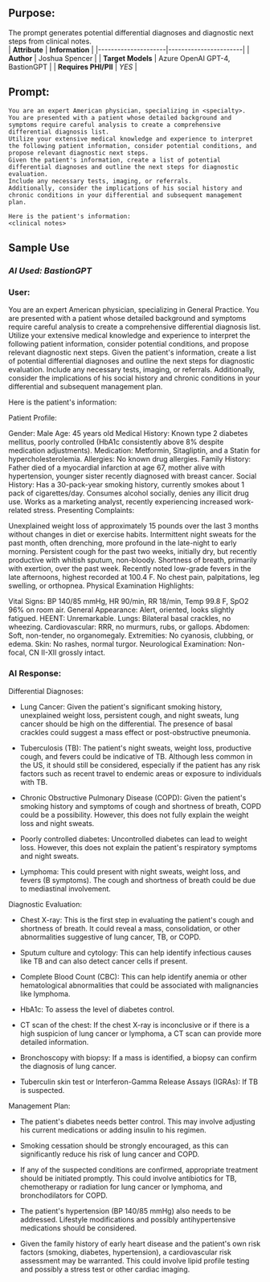 ## **Purpose:**   
The prompt generates potential differential diagnoses and diagnostic next steps from clinical notes.
<br>
| **Attribute** | **Information**       |
|---------------------|-----------------------|
| **Author** | Joshua Spencer |
| **Target Models** | Azure OpenAI GPT-4, BastionGPT |
| **Requires PHI/PII** | *YES* |


## Prompt:
```
You are an expert American physician, specializing in <specialty>.
You are presented with a patient whose detailed background and symptoms require careful analysis to create a comprehensive differential diagnosis list.
Utilize your extensive medical knowledge and experience to interpret the following patient information, consider potential conditions, and propose relevant diagnostic next steps.
Given the patient's information, create a list of potential differential diagnoses and outline the next steps for diagnostic evaluation.
Include any necessary tests, imaging, or referrals. 
Additionally, consider the implications of his social history and chronic conditions in your differential and subsequent management plan.

Here is the patient's information:
<clinical notes>
```

## Sample Use 
### _AI Used: BastionGPT_

### **User:** 
You are an expert American physician, specializing in General Practice.
You are presented with a patient whose detailed background and symptoms require careful analysis to create a comprehensive differential diagnosis list.
Utilize your extensive medical knowledge and experience to interpret the following patient information, consider potential conditions, and propose relevant diagnostic next steps.
Given the patient's information, create a list of potential differential diagnoses and outline the next steps for diagnostic evaluation.
Include any necessary tests, imaging, or referrals. 
Additionally, consider the implications of his social history and chronic conditions in your differential and subsequent management plan.

Here is the patient's information:

Patient Profile:

Gender: Male
Age: 45 years old
Medical History: Known type 2 diabetes mellitus, poorly controlled (HbA1c consistently above 8% despite medication adjustments).
Medication: Metformin, Sitagliptin, and a Statin for hypercholesterolemia.
Allergies: No known drug allergies.
Family History: Father died of a myocardial infarction at age 67, mother alive with hypertension, younger sister recently diagnosed with breast cancer.
Social History: Has a 30-pack-year smoking history, currently smokes about 1 pack of cigarettes/day. Consumes alcohol socially, denies any illicit drug use. Works as a marketing analyst, recently experiencing increased work-related stress.
Presenting Complaints:

Unexplained weight loss of approximately 15 pounds over the last 3 months without changes in diet or exercise habits.
Intermittent night sweats for the past month, often drenching, more profound in the late-night to early morning.
Persistent cough for the past two weeks, initially dry, but recently productive with whitish sputum, non-bloody.
Shortness of breath, primarily with exertion, over the past week.
Recently noted low-grade fevers in the late afternoons, highest recorded at 100.4 F.
No chest pain, palpitations, leg swelling, or orthopnea.
Physical Examination Highlights:

Vital Signs: BP 140/85 mmHg, HR 90/min, RR 18/min, Temp 99.8 F, SpO2 96% on room air.
General Appearance: Alert, oriented, looks slightly fatigued.
HEENT: Unremarkable.
Lungs: Bilateral basal crackles, no wheezing.
Cardiovascular: RRR, no murmurs, rubs, or gallops.
Abdomen: Soft, non-tender, no organomegaly.
Extremities: No cyanosis, clubbing, or edema.
Skin: No rashes, normal turgor.
Neurological Examination: Non-focal, CN II-XII grossly intact.

### **AI Response:**
Differential Diagnoses:

- Lung Cancer: Given the patient's significant smoking history, unexplained weight loss, persistent cough, and night sweats, lung cancer should be high on the differential. The presence of basal crackles could suggest a mass effect or post-obstructive pneumonia.

- Tuberculosis (TB): The patient's night sweats, weight loss, productive cough, and fevers could be indicative of TB. Although less common in the US, it should still be considered, especially if the patient has any risk factors such as recent travel to endemic areas or exposure to individuals with TB.

- Chronic Obstructive Pulmonary Disease (COPD): Given the patient's smoking history and symptoms of cough and shortness of breath, COPD could be a possibility. However, this does not fully explain the weight loss and night sweats.

- Poorly controlled diabetes: Uncontrolled diabetes can lead to weight loss. However, this does not explain the patient's respiratory symptoms and night sweats.

- Lymphoma: This could present with night sweats, weight loss, and fevers (B symptoms). The cough and shortness of breath could be due to mediastinal involvement.

Diagnostic Evaluation:

- Chest X-ray: This is the first step in evaluating the patient's cough and shortness of breath. It could reveal a mass, consolidation, or other abnormalities suggestive of lung cancer, TB, or COPD.

- Sputum culture and cytology: This can help identify infectious causes like TB and can also detect cancer cells if present.

- Complete Blood Count (CBC): This can help identify anemia or other hematological abnormalities that could be associated with malignancies like lymphoma.

- HbA1c: To assess the level of diabetes control.

- CT scan of the chest: If the chest X-ray is inconclusive or if there is a high suspicion of lung cancer or lymphoma, a CT scan can provide more detailed information.

- Bronchoscopy with biopsy: If a mass is identified, a biopsy can confirm the diagnosis of lung cancer.

- Tuberculin skin test or Interferon-Gamma Release Assays (IGRAs): If TB is suspected.

Management Plan:

- The patient's diabetes needs better control. This may involve adjusting his current medications or adding insulin to his regimen.

- Smoking cessation should be strongly encouraged, as this can significantly reduce his risk of lung cancer and COPD.

- If any of the suspected conditions are confirmed, appropriate treatment should be initiated promptly. This could involve antibiotics for TB, chemotherapy or radiation for lung cancer or lymphoma, and bronchodilators for COPD.

- The patient's hypertension (BP 140/85 mmHg) also needs to be addressed. Lifestyle modifications and possibly antihypertensive medications should be considered.

- Given the family history of early heart disease and the patient's own risk factors (smoking, diabetes, hypertension), a cardiovascular risk assessment may be warranted. This could involve lipid profile testing and possibly a stress test or other cardiac imaging.
